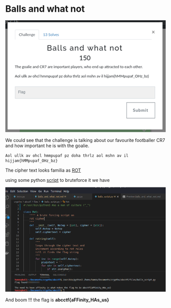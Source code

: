 # Balls and what not

![balls](../files/balls.png)

We could see that the challenge is talking about our favourite footballer CR7 and how important he is with the goalie.


```
Aol ullk av ohcl hmmpupaf pz doha thrlz aol mshn av il hijjam{hMMpupaf_OHz_bz}
```
The cipher text looks familia as [ROT](https://en.wikipedia.org/wiki/ROT13)

using some python [script](../files/balls_script.py) to bruteforce it we have

![scipt](../files/script_output.png)

And boom !!! the flag is **abcctf{aFFinity_HAs_us}**
